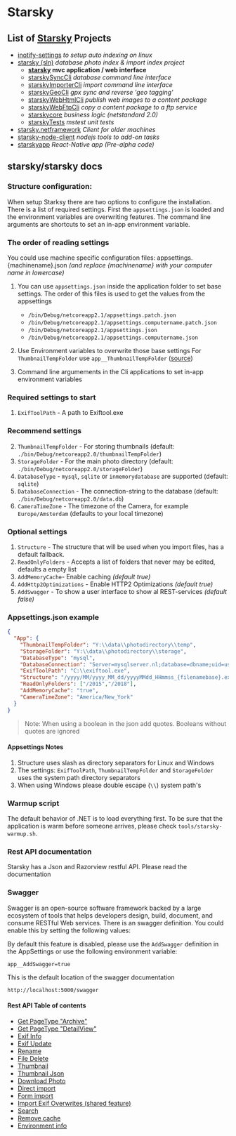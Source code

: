 # Starsky
## List of [Starsky](../../readme.md) Projects
 * [inotify-settings](../../inotify-settings/readme.md) _to setup auto indexing on linux_
 * [starsky (sln)](../../starsky/readme.md) _database photo index & import index project_
    * __[starsky](../../starsky/starsky/readme.md) mvc application / web interface__
    * [starskySyncCli](../../starsky/starskysynccli/readme.md)  _database command line interface_
    * [starskyImporterCli](../../starsky/starskyimportercli/readme.md)  _import command line interface_
    * [starskyGeoCli](../../starsky/starskygeocli/readme.md)  _gpx sync and reverse 'geo tagging'_
    * [starskyWebHtmlCli](../../starsky/starskywebhtmlcli/readme.md)  _publish web images to a content package_
    * [starskyWebFtpCli](../../starsky/starskywebftpcli/readme.md)  _copy a content package to a ftp service_
    * [starskycore](../../starsky/starskycore/readme.md) _business logic (netstandard 2.0)_
    * [starskyTests](../../starsky/starskyTests/readme.md)  _mstest unit tests_
 * [starsky.netframework](../../starsky.netframework/readme.md) _Client for older machines_
 * [starsky-node-client](../../starsky-node-client/readme.md) _nodejs tools to add-on tasks_
 * [starskyapp](../../starskyapp/readme.md) _React-Native app (Pre-alpha code)_

## starsky/starsky docs

### Structure configuration:

When setup Starksy there are two options to configure the installation.
There is a list of required settings. First the `appsettings.json` is loaded and the environment variables are overwriting features.
The command line arguments are shortcuts to set an in-app environment variable.

### The order of reading settings
You could use machine specific configuration files: appsettings.{machinename}.json _(and replace {machinename} with your computer name in lowercase)_
1.  You can use `appsettings.json` inside the application folder to set base settings. The order of this files is used to get the values from the appsettings
    -    `/bin/Debug/netcoreapp2.1/appsettings.patch.json`
    -    `/bin/Debug/netcoreapp2.1/appsettings.computername.patch.json`
    -    `/bin/Debug/netcoreapp2.1/appsettings.json`
    -    `/bin/Debug/netcoreapp2.1/appsettings.computername.json`

2.  Use Environment variables to overwrite those base settings
   For `ThumbnailTempFolder` use `app__ThumbnailTempFolder` ([source](https://github.com/aspnet/Configuration/commit/cafd2e53eb71a6d0cecc60a9e38ea1df2dafb916))  
3.  Command line argumements in the Cli applications to set in-app environment variables

### Required settings to start
1.  `ExifToolPath` - A path to Exiftool.exe
### Recommend settings
2.  `ThumbnailTempFolder` - For storing thumbnails (default: `./bin/Debug/netcoreapp2.0/thumbnailTempFolder`)
3.  `StorageFolder` - For the main photo directory (default: `./bin/Debug/netcoreapp2.0/storageFolder`)
4.  `DatabaseType` - `mysql`, `sqlite` or  `inmemorydatabase` are supported (default: `sqlite`)
5.  `DatabaseConnection` - The connection-string to the database (default: `./bin/Debug/netcoreapp2.0/data.db`)
6.  `CameraTimeZone` - The timezone of the Camera, for example `Europe/Amsterdam` (defaults to your local timezone)
### Optional settings
1.  `Structure` - The structure that will be used when you import files, has a default fallback.
2.  `ReadOnlyFolders` - Accepts a list of folders that never may be edited, defaults a empty list
3.  `AddMemoryCache`- Enable caching _(default true)_
4.  `AddHttp2Optimizations`  - Enable HTTP2 Optimizations _(default true)_
5.  `AddSwagger` - To show a user interface to show al REST-services _(default false)_


### Appsettings.json example
```json
{
  "App": {
    "ThumbnailTempFolder": "Y:\\data\\photodirectory\\temp",
    "StorageFolder": "Y:\\data\\photodirectory\\storage",
    "DatabaseType": "mysql",
    "DatabaseConnection": "Server=mysqlserver.nl;database=dbname;uid=username;pwd=password;",
    "ExifToolPath": "C:\\exiftool.exe",
    "Structure": "/yyyy/MM/yyyy_MM_dd/yyyyMMdd_HHmmss_{filenamebase}.ext",
    "ReadOnlyFolders": ["/2015","/2018"],
    "AddMemoryCache": "true",
    "CameraTimeZone": "America/New_York"
  }
}
```
> Note: When using a boolean in the json add quotes. Booleans without quotes are ignored

#### Appsettings Notes
1.  Structure uses slash as directory separators for Linux and Windows
2.  The settings: `ExifToolPath`, `ThumbnailTempFolder` and  `StorageFolder` uses the system path directory separators
3.  When using Windows please double escape (`\\`) system path's

### Warmup script
The default behavior of .NET is to load everything first. To be sure that the application is warm before someone arrives, please check `tools/starsky-warmup.sh`.


### Rest API documentation
Starsky has a Json and Razorview restful API. Please read the documentation

### Swagger
Swagger is an open-source software framework backed by a large ecosystem of tools that helps developers design, build, document, and consume RESTful Web services. There is an swagger definition. You could enable this by setting the following values:

By default this feature is disabled, please use the `AddSwagger` definition in the AppSettings or use the following environment variable: 
```
app__AddSwagger=true
```

This is the default location of the swagger documentation
```
http://localhost:5000/swagger
```

#### Rest API Table of contents
- [Get PageType	"Archive" ](readme_api.md#get-pagetype-archive)
- [Get PageType	"DetailView"](readme_api.md#get-pagetype-detailview)
- [Exif Info](readme_api.md#exif-info)
- [Exif Update](readme_api.md#exif-update)
- [Rename](readme_api.md#rename)
- [File Delete](readme_api.md#file-delete)
- [Thumbnail](readme_api.md#thumbnail)
- [Thumbnail Json](readme_api.md#thumbnail-json)
- [Download Photo](readme_api.md#download-photo)
- [Direct import](readme_api.md#direct-import)
- [Form import](readme_api.md#form-import)
- [Import Exif Overwrites (shared feature)](readme_api.md#import-exif-overwrites-shared-feature)
- [Search](readme_api.md#search)
- [Remove cache](readme_api.md#remove-cache)
- [Environment info](readme_api.md#environment-info)
